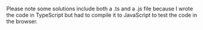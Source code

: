 Please note some solutions include both a .ts and a .js file because I wrote the code in TypeScript but had to compile it to JavaScript to test the code in the browser.
